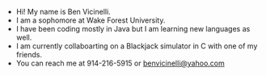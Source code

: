 - Hi! My name is Ben Vicinelli.
- I am a sophomore at Wake Forest University.
- I have been coding mostly in Java but I am learning new languages as well.
- I am currently collaboarting on a Blackjack simulator in C with one of my friends.
- You can reach me at 914-216-5915 or benvicinelli@yahoo.com
